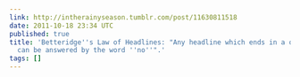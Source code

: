 ```yaml
---
link: http://intherainyseason.tumblr.com/post/11630811518
date: 2011-10-18 23:34 UTC
published: true
title: 'Betteridge''s Law of Headlines: "Any headline which ends in a question mark
  can be answered by the word ''no''".'
tags: []
---
```



